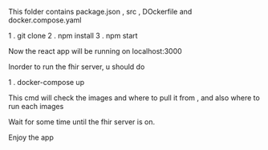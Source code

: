 This folder contains package.json , src , DOckerfile and docker.compose.yaml


1 . git clone <repository name>
2 . npm install
3 . npm start

Now the react app will be running on localhost:3000

Inorder to run the fhir server, u should do 

1 . docker-compose up

This cmd will check the images and where to pull it from , and also where to run each images

Wait for some time until the fhir server is on.

Enjoy the app